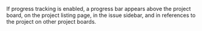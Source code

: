 If progress tracking is enabled, a progress bar appears above the project board, on the project listing page, in the issue sidebar, and in references to the project on other project boards.
